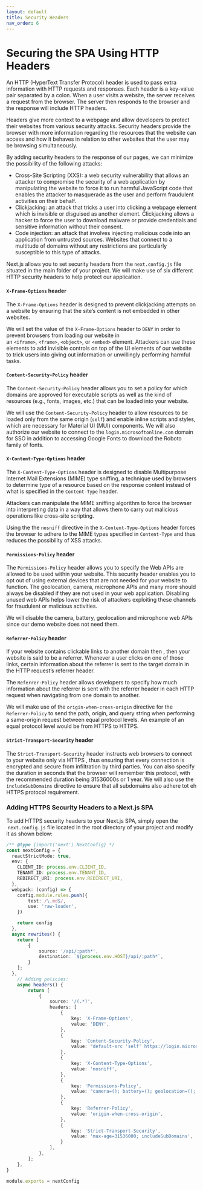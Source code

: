 ```yaml
---
layout: default
title: Security Headers
nav_order: 6
---
```


# Securing the SPA Using HTTP Headers

An HTTP (HyperText Transfer Protocol) header is used to pass extra information with HTTP requests and responses. Each header is a key-value pair separated by a colon. 
When a user visits a website, the server receives a request from the browser. The server then responds to the browser and the response will include HTTP headers.

Headers give more context to a webpage and allow developers to protect their websites from various security attacks. Security headers provide the browser with more information regarding the resources that the website can access and how it behaves in relation to other websites that the user may be browsing simultaneously. 

By adding security headers to the response of our pages, we can minimize the possibility of the following attacks:

- Cross-Site Scripting (XXS): a web security vulnerability that allows an attacker to compromise the security of a web application by manipulating the website to force it to run harmful JavaScript code that enables the attacker to masquerade as the user and perform fraudulent activities on their behalf. 
- Clickjacking: an attack that tricks a user into clicking a webpage element which is invisible or disguised as another element. Clickjacking allows a hacker to force the user to download malware or provide credentials and sensitive information without their consent.
- Code injection: an attack that involves injecting malicious code into an application from untrusted sources. Websites that connect to a multitude of domains without any restrictions are particularly susceptible to this type of attacks.

Next.js allows you to set security headers from the `next.config.js` file situated in the main folder of your project. We will make use of six different HTTP security headers to help protect our application. 

#### `X-Frame-Options` header

The `X-Frame-Options` header is designed to prevent clickjacking attempts on a website by ensuring that the site’s content is not embedded in other websites.  

We will set the value of the `X-Frame-Options` header to `DENY` in order to prevent browsers from loading our website in an `<iframe>`, `<frame>`, `<object>`, or `<embed>` element. Attackers can use these elements to add invisible controls on top of the UI elements of our website to trick users into giving out information or unwillingly performing harmful tasks.  

#### `Content-Security-Policy` header

The `Content-Security-Policy` header allows you to set a policy for which domains are approved for executable scripts as well as the kind of resources (e.g., fonts, images, etc.) that can be loaded into your website.  

We will use the `Content-Security-Policy` header to allow resources to be loaded only from the same origin (`self`) and enable inline scripts and styles, which are necessary for Material UI (MUI) components. We will also authorize our website to connect to the `login.microsoftonline.com` domain for SSO in addition to accessing Google Fonts to download the Roboto family of fonts.  

#### `X-Content-Type-Options` header

The `X-Content-Type-Options` header is designed to disable Multipurpose Internet Mail Extensions (MIME) type sniffing, a technique used by browsers to determine type of a resource based on the response content instead of what is specified in the `Content-Type` header.  

Attackers can manipulate the MIME sniffing algorithm to force the browser into interpreting data in a way that allows them to carry out malicious operations like cross-site scripting.  

Using the the `nosniff` directive in the `X-Content-Type-Options` header forces the browser to adhere to the MIME types specified in `Content-Type` and thus reduces the possibility of XSS attacks.  

#### `Permissions-Policy` header

The `Permissions-Policy` header allows you to specify the Web APIs are allowed to be used within your website. This security header enables you to opt out of using external devices that are not needed for your website to function. The geolocation, camera, microphone APIs and many more should always be disabled if they are not used in your web application. Disabling unused web APIs helps lower the risk of attackers exploiting these channels for fraudulent or malicious activities.  

We will disable the camera, battery, geolocation and microphone web APIs since our demo website does not need them.  

#### `Referrer-Policy` header

If your website contains clickable links to another domain then , then your website is said to be a referrer.  Whenever a user clicks on one of those links, certain information about the referrer is sent to the target domain in the HTTP request’s referrer header.  

The `Referrer-Policy` header allows developers to specify how much information about the referrer is sent with the referrer header in each HTTP request when navigating from one domain to another.  

We will make use of  the `origin-when-cross-origin` directive for the `Referrer-Policy` to send the path, origin, and query string when performing a same-origin request between equal protocol levels. An example of an equal protocol level would be from HTTPS to HTTPS.  

#### `Strict-Transport-Security` header

The `Strict-Transport-Security` header instructs web browsers to connect to your website only via HTTPS , thus ensuring that every connection is encrypted and secure from infiltration by third parties. You can also specify the duration in seconds that the browser will remember this protocol, with the recommended duration being 31536000s or 1 year. We will also use the `includeSubDomains` directive to ensure that all subdomains also adhere tot eh HTTPS protocol requirement.  

### Adding HTTPS Security Headers to a Next.js SPA

To add HTTPS security headers to your Next.js SPA, simply open the  `next.config.js` file located in the root directory of your project and modify it as shown below:  

```ts
/** @type {import('next').NextConfig} */
const nextConfig = {
  reactStrictMode: true,
  env: {
    CLIENT_ID: process.env.CLIENT_ID,
    TENANT_ID: process.env.TENANT_ID,
    REDIRECT_URI: process.env.REDIRECT_URI,
  },
  webpack: (config) => {
    config.module.rules.push({
        test: /\.md$/,
        use: 'raw-loader',
    })

    return config
  },
  async rewrites() {
    return [
        {
            source: '/api/:path*',
            destination: `${process.env.HOST}/api/:path*`,
        }
    ];
  },
    // Adding policies:
    async headers() {
        return [
            {
                source: '/(.*)',
                headers: [
                    {
                        key: 'X-Frame-Options',
                        value: 'DENY',
                    },
                    {
                        key: 'Content-Security-Policy',
                        value: "default-src 'self' https://login.microsoftonline.com; script-src 'self' 'unsafe-inline' 'unsafe-eval'; style-src 'self' 'unsafe-inline' https://fonts.googleapis.com  https://fonts.bunny.net; font-src 'self' https://fonts.gstatic.com  https://fonts.bunny.net data:; img-src 'self' data:;",
                    },
                    {
                        key: 'X-Content-Type-Options',
                        value: 'nosniff',
                    },
                    {
                        key: 'Permissions-Policy',
                        value: "camera=(); battery=(); geolocation=(); microphone=()",
                    },
                    {
                        key: 'Referrer-Policy',
                        value: 'origin-when-cross-origin',
                    },
                    {
                        key: 'Strict-Transport-Security',
                        value: 'max-age=31536000; includeSubDomains',
                    }
                ],
            },
        ];
    },
}

module.exports = nextConfig
```
